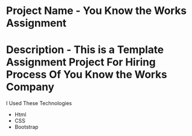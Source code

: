 # Project Name - You Know the Works Assignment

# Description - This is a Template Assignment Project For Hiring Process Of You Know the Works Company

I Used These Technologies

- Html
- CSS
- Bootstrap
